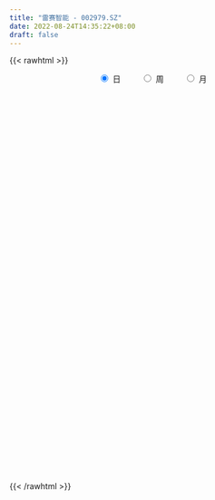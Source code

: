 ```yaml
---
title: "雷赛智能 - 002979.SZ"
date: 2022-08-24T14:35:22+08:00
draft: false
---
```

{{< rawhtml >}}
    <div style="text-align: center">
        <label style="padding: 1rem;"><input style="margin-right: .5rem" type="radio" name="period" value="D" checked onclick="period_change(this)">日</label>
        <label style="padding: 1rem;"><input style="margin-right: .5rem" type="radio" name="period" value="W" onclick="period_change(this)">周</label>
        <label style="padding: 1rem;"><input style="margin-right: .5rem" type="radio" name="period" value="M" onclick="period_change(this)">月</label>
    </div>
    <div id="chart" style="height: 700px;"></div> 
    <script type="text/javascript">
        const D_v = [47788.93,67013.24,44849.81,47322.65,42462.18,81158.5,49934.87,68951.99,82985.78,77539.25,54274.27,41951.19,27240.0,26480.46,40218.47,58619.51,80588.27,63901.48,56854.04,49699.41,42638.21,40999.84,37425.31,31295.73,45470.83,27385.33,32315.38,27051.25,21186.41,32371.66,17592.0,27410.7,28006.48,17570.0,10989.64,12728.78,13854.06,14940.21,14216.0,14766.64,13481.41,10130.05,16017.0,32340.05,31833.9,20205.73,42457.0,20291.13,37743.05,14861.0,16671.0,18433.01,22874.0,21290.83,20277.4,22048.39,14942.82,27635.68,65744.47,52935.59,71036.87,49770.89,36618.67,27666.51,35808.62,34950.0,37713.25,29732.76,17908.0,20468.0,41711.33,30517.33,29018.0,20678.92,22026.0,26376.0,19728.0,12097.0,13733.0,12690.41,21090.06,16297.0,13909.0,24176.47,13644.41,11372.05,18604.11,18479.0,16605.41,13928.0,14856.0,13650.0,30143.41,25324.0,20497.56,37789.9,16971.33,22584.17,31936.0,11124.0,59130.15,35966.46,23901.66,22674.09,25815.53,18656.04,15992.41,15804.92,15165.21,20038.97,14557.57,16160.0,27186.57,14424.0,23787.53,24958.85,23580.0,20718.05,27001.41,11365.0,14738.0,24028.0,20608.41,16812.17,18687.0,24378.0,17946.0,19698.88,13346.21,9891.0,30879.94,36920.83,26441.5,13092.0,20697.0,14567.0,17950.07,26049.05,41973.36,31732.17,36309.87,26924.09,24945.37,26820.05,21114.0,17881.22,18385.17,14342.0,12918.05,11719.0,17006.05,10726.37,12568.09,9460.87,12586.5,9496.41,7759.0,7620.41,12537.41,5078.0,7460.41,9009.91,16966.25,32196.57,22704.87,16622.32,24798.81,17302.0,14037.0,7925.91,11426.81,19524.75,17950.65,11751.04,16892.38,9805.06,17173.6,17872.66,25297.59,21192.1,15362.85,10748.76,16716.25,15496.04,14036.52,15626.17,7946.21,18649.94,19659.0,21385.77,89206.73,48178.93,20513.4,44633.66,37772.8,28867.75,34307.78,23176.52,22725.92,16498.24,20025.44,14814.97,18747.37,37823.3,23764.94,16807.24,13674.7,11908.63,16043.51,17998.64,17124.16,26004.95,22954.73,22170.8,23069.82,23931.49,34934.03,42576.61,57954.25,50486.24,26318.85,89746.28,87323.58,68671.23,47903.88,61550.65,39940.72,71086.32,41889.05,34493.24,49133.42,54434.05,32474.91,31729.39,48653.82,63819.58,64733.17,51209.3,48679.22,72096.85,44762.15,31054.14,76056.07,73115.08,61607.76,38393.4,39861.71,30328.25,58453.91,42442.97,41103.36,27873.29,43752.26,31573.97,36010.52,29796.15,56014.49,52708.6,35360.55,47805.0,34505.29,49669.33,92476.12,49507.9,44126.13,52369.51,55619.94,49706.74,31386.05,24853.12,33501.93,25958.95,33019.56,26115.3,23011.68,26048.33,14713.77,37758.68,23007.25,26169.72,29983.94,24803.7,21335.91,35319.71,30874.02,20116.7,20401.26,19764.28,20364.8,21657.22,29764.95,24072.28,18928.95,22239.41,11414.13,17531.31,35219.73,21001.17,31460.56,17981.99,30249.12,23365.4,30706.53,27234.97,39299.68,30982.25,28328.09,30097.12,21213.92,33271.33,23023.66,21426.97,31128.05,19643.6,128520.0,118170.2,66282.11,88876.6,43992.27,39060.46,29100.32,31140.7,27996.87,40971.14,25553.26,58079.58,34672.26,20519.18,30151.51,18325.8,46281.96,18696.49,25831.9,19868.74,20831.34,19140.27,14179.67,13426.96,17930.74,20042.53,12165.17,31025.33,20431.24,17394.97,20976.91,23791.07,20071.73,25536.08,29181.44,24409.81,21077.37,54633.38,26560.71,23377.68,35851.45,31488.19,20742.25,26324.18,20907.9,15298.79,23895.2,14218.95,25775.99,19485.76,11650.85,10085.05,10148.9,22357.07,33402.9,43150.88,35235.37,49385.44,21833.69,23102.82,13908.63,30100.27,26621.81,26448.2,14388.05,16649.6,12075.76,11322.66,13775.35,12776.53,26908.16,16684.73,22037.81,13768.64,14577.46,13885.51,26437.54,33063.43,37388.47,19256.0,15340.15,9563.4,7711.5,10939.89,9572.35,11326.59,12024.86,10486.36,10271.17,8650.85,9444.05,12982.85,14122.02,14698.41,13299.54,10580.36,12973.7,8833.62,12124.0,10036.76,10002.0,17109.54,18726.64,25683.7,23174.15,27646.54,14902.1,27086.64,20202.99,21848.32,15227.37,23490.51,19152.6,15283.91,11525.55,11780.54,14484.7,10815.05,12819.5,15079.7,11557.0,18189.54,13375.54,13585.17,29523.94,20314.35,27576.65,34753.75,29803.75,31942.95,18966.22,22296.8,22710.58,11320.11,13844.76,17764.67,51956.07,38058.64,33060.16,41112.53,88944.84,59523.87,42617.53,31770.75,69074.34,82164.34,84631.32,80081.03,41314.65,65293.47,35594.65,134214.29,191182.57,120864.63,74341.89,49461.02,32017.76,54592.09,41124.88,28918.75,34069.25,31248.45,32488.76,33551.54,36340.18,30459.65,73877.87,84959.86,95003.89,105075.01,94767.85,86324.03,59066.79,54637.16,58727.27,89197.48,95324.72,67825.37,83053.53,103103.68,79421.34,68859.21,69735.84,56030.5,50507.8,52456.86]
const D_histogram = [0.0,0.1065754986,0.1439326499,0.0883936357,0.064769284,0.1292477767,0.0946630879,0.1789123816,0.327076659,0.4965782935,0.496490543,0.3474989676,0.2366401682,0.1179400596,0.1630138596,0.249929514,0.2424349584,0.3919481114,0.4250085445,0.2860122336,0.3074610471,0.3631927675,0.2860533246,0.2470872924,0.0146325295,-0.1342155644,-0.394221366,-0.6232163751,-0.6885234766,-0.6162470763,-0.5934992164,-0.5148426391,-0.3664410162,-0.217006707,-0.122127369,-0.0789009415,-0.0024890035,-0.0483995048,-0.1340007861,-0.2122451084,-0.2423640102,-0.2299767255,-0.1853289951,0.0237633022,0.2119538781,0.2867124074,0.2558071841,0.1692836838,0.0922547265,0.1169019185,0.1494742474,0.1154044675,-0.0010319891,-0.0487545211,-0.0833426897,-0.1830002131,-0.2125014958,-0.2132301351,0.0011579565,0.2287312719,0.5733712974,0.7977908178,0.9122158569,1.0613019235,1.2033714686,1.2657589294,1.2331190542,1.0415391919,0.8460762554,0.6711756571,0.2334515399,0.0248276745,0.0491749555,-0.0275423725,-0.0027001028,-0.1848089049,-0.3379678116,-0.5075783561,-0.6736232699,-0.7525269764,-0.8832799267,-0.9744840321,-0.9400856057,-0.8291752293,-0.7495377355,-0.7602527597,-0.6102389957,-0.5733640597,-0.4886895504,-0.3652547937,-0.3616483597,-0.3463589363,-0.4730922496,-0.4379755209,-0.5320005534,-0.6912550059,-0.8240342062,-0.8994717537,-0.9903999225,-0.7381216482,-0.5139288595,-0.2515503473,0.0451937912,0.1448786437,0.224622906,0.1940027166,0.08898945,0.0192313844,-0.0784232408,-0.1895412833,-0.1975417953,-0.1068554139,0.1164804589,0.1672018691,0.2349653957,0.3859039774,0.5112599923,0.4430897298,0.278520835,0.2389364183,0.1592431395,0.0346125732,-0.0153646908,0.0287765637,-0.0810683537,-0.2297934895,-0.4188185418,-0.5839486251,-0.5709520828,-0.4935524551,-0.1687586178,0.2031962635,0.4354158251,0.5739062047,0.6935824305,0.6761873675,0.6526596428,0.8866863251,1.1019281912,1.1882166316,0.9043739201,0.6234438963,0.385725122,0.0130887417,-0.2631483081,-0.3866641808,-0.3503034657,-0.2652588335,-0.3118214729,-0.3445476168,-0.3692913442,-0.3288189768,-0.218848306,-0.1433356265,-0.1479355479,-0.2047228915,-0.2046229629,-0.1607479358,-0.0607366707,-0.0021204073,-0.0025119595,0.0596933392,0.1768814727,0.0954327312,0.0435059217,-0.0670662622,-0.1497347456,-0.2485294343,-0.2885067991,-0.28886536,-0.2541417935,-0.0857131905,0.0519478692,0.1368243667,0.2119350787,0.2688461952,0.2699107235,0.3118819033,0.4250829637,0.4477529924,0.3636077563,0.292676275,0.1213972845,-0.0000527499,-0.1138985303,-0.1784599316,-0.237057626,-0.1593936132,-0.086185234,-0.9498723686,-1.6143380556,-1.8544095615,-1.940579178,-1.8020069142,-1.5378531988,-1.2500021228,-0.9193334934,-0.6434368705,-0.4040177113,-0.2061117725,-0.0632756012,0.0466348895,0.1255729851,0.2974602366,0.3768805955,0.3831113378,0.4277841016,0.4294170895,0.4030092473,0.3645971722,0.3415417161,0.3464105994,0.390711502,0.4124806052,0.4084732645,0.3926942393,0.3509619609,0.3919914735,0.3037989286,0.2885147911,0.2865248586,0.3791107665,0.5482317614,0.6288493587,0.6394008855,0.7284703488,0.7359793892,0.7234820398,0.6814968265,0.5897680248,0.4984050522,0.3477453193,0.2589222117,0.175908976,0.3168298946,0.3781243321,0.5430650859,0.5843956621,0.4222212861,0.1668364886,0.1136491791,0.0582600877,0.121048088,0.1886076624,0.3451694134,0.3959978513,0.3527369148,0.3253567456,0.4075414725,0.3776636495,0.283996254,0.1565242349,0.0135514995,-0.1801742286,-0.3677032777,-0.5145144733,-0.5643944287,-0.4596356959,-0.3798209538,-0.436383455,-0.4653366592,-0.5509877164,-0.696424409,-0.7437632814,-0.8096788879,-0.8666209652,-0.9416963546,-0.8867620131,-0.8150163937,-0.7435717007,-0.6730897677,-0.5504887548,-0.4795266881,-0.3861220253,-0.2667127387,-0.1506958837,-0.082748796,-0.114674575,-0.1345116266,-0.1690377634,-0.1525014718,-0.1536191185,-0.1704986068,-0.0504795872,-0.0129286431,0.0214098477,0.0206153019,0.0354471362,0.0751693981,0.0937773266,0.1030674172,0.1281315365,0.1767928104,0.1792163987,0.1884996508,0.2222259641,0.2779327006,0.2902557989,0.2083471306,0.1624539984,0.1935007191,0.2285836432,0.3085086529,0.3344274851,0.4105292019,0.4563618008,0.4331926471,0.3918906521,0.3538969737,0.3670252205,0.3557877797,0.2965095622,0.2184864464,0.161024466,0.2856591543,0.3302581202,0.3305360425,0.3545969498,0.362777112,0.2914629705,0.2416823419,0.1934173557,0.1462771081,0.0470964085,-0.0100491108,-0.1546155517,-0.2873326701,-0.3258768196,-0.3045464194,-0.2895078747,-0.3136411566,-0.2831272492,-0.2352702433,-0.182344494,-0.1541276753,-0.1591184122,-0.1485608243,-0.1271963404,-0.1209481877,-0.1459245375,-0.1358612465,-0.0593813018,-0.014707802,0.0153798174,0.0519437624,0.1032953427,0.1195066792,0.1400121822,0.1375644249,0.1709607415,0.1659708341,0.21338568,0.2377062353,0.2355242062,0.19141956,0.1899229311,0.1707435769,0.08366139,0.0062565817,-0.0533810855,-0.1050164478,-0.1269919502,-0.2004115778,-0.2054051574,-0.1929459264,-0.1557210964,-0.1320117314,-0.1400517831,-0.1883109039,-0.2754121292,-0.3082748096,-0.2759985354,-0.2556496533,-0.2445370275,-0.2143498122,-0.2269077684,-0.1597829473,-0.1447865003,-0.1073978816,-0.077472951,-0.0446837802,-0.0193744981,-0.0045032978,-0.0007728536,-0.0597403816,-0.1011716108,-0.1553741855,-0.1595028837,-0.1367716868,-0.1504155888,-0.2368547658,-0.2400432186,-0.1699158269,-0.1151984795,-0.0421131838,0.0074788632,0.0563216468,0.0643535971,0.0590019175,0.0466840579,0.0177757189,0.0316360051,0.0364044378,0.0504575701,0.0656494209,0.047423803,0.0161200347,-0.040283733,-0.0455534366,-0.0451966464,-0.0271890839,-0.0219747352,0.0209465332,0.0558478976,0.0850420191,0.0834076537,0.0559643968,-0.0552673836,-0.1568997237,-0.1759923724,-0.1732194065,-0.1188396366,-0.0340553631,-0.0015895952,0.0576506178,0.1425610233,0.2062379303,0.265561518,0.2916380018,0.2999495836,0.3106851792,0.3057147916,0.2942930279,0.2902428406,0.2846202202,0.2189458184,0.1753735831,0.1583879771,0.1375359416,0.120145542,0.1310896916,0.1755134902,0.2343638245,0.2769392319,0.2904963408,0.2800253198,0.2237721279,0.1929547291,0.1709594125,0.1341971568,0.1657435655,0.1831898527,0.1891900138,0.2313044121,0.2575817271,0.2087885967,0.2241529157,0.2279976138,0.3106928614,0.4026672373,0.3211343366,0.2186319119,0.1295592416,0.1400701488,0.1259740197,0.2392198893,0.1928650177,0.0586767402,-0.0904779943,-0.2448173185,-0.3350452818,-0.3400289996,-0.3703191061,-0.3444776236,-0.286576174,-0.239042055,-0.2190982688,-0.2061446829,-0.1760836164,-0.1613633219,-0.0711465391,0.0331048757,0.1284870858,0.2053591893,0.1735960863,0.1094734927,0.0709383321,0.0171140876,-0.0103253239,-0.0159362206,0.0192684459,0.0073285066,0.0143116976,0.0538166795,0.0796032825,0.0646257844,0.0617502324,-0.0094730742,-0.1038257789,-0.1264443445]
const D_fast = [0.0,0.1332193732,0.206559687,0.1731190817,0.165687051,0.2624774879,0.2515585711,0.3805359602,0.6104694023,0.9041156102,1.0281504955,0.966033662,0.9143349046,0.8251198109,0.9109470758,1.0603451087,1.1134592928,1.3609594735,1.5002720428,1.4327787903,1.5310928656,1.6776227779,1.6719966662,1.6948024571,1.4660058265,1.2836038416,0.9250426985,0.5402435955,0.3028056248,0.2210202561,0.0953933119,0.0453392295,0.1021305982,0.1973132307,0.2616607265,0.2851619186,0.3609516057,0.3029412282,0.1838397504,0.052534151,-0.0381757534,-0.08328265,-0.0849671684,0.1300659545,0.3712449999,0.517681631,0.5507282037,0.5065256245,0.4525603487,0.5064330204,0.5763739111,0.5711552481,0.4544607943,0.3945496319,0.3391257909,0.1937182142,0.1110915576,0.0570553845,0.2717329652,0.5564890986,1.0444719485,1.4683391734,1.8108181766,2.2252297241,2.6681421363,3.0469693295,3.3226092178,3.3914141535,3.4074702808,3.4003635968,3.0210023646,2.8185854178,2.8552264377,2.7716235166,2.7957907606,2.5674797323,2.3298288727,2.0333237391,1.6988730078,1.4318375573,1.0802646253,0.7454395119,0.5448165369,0.4484331059,0.3406861659,0.1399079518,0.1373619669,0.0308958879,-0.0066019903,0.0255190679,-0.0612865881,-0.1325868988,-0.3775932744,-0.4519704259,-0.6789955968,-1.0110638008,-1.3498515526,-1.6501570385,-1.988685188,-1.9209373257,-1.8252267519,-1.6257358265,-1.3176932402,-1.1817887268,-1.045888738,-1.0280082483,-1.1107741524,-1.1757243718,-1.2929848073,-1.4514881706,-1.5088741314,-1.4449016034,-1.192445616,-1.0999237384,-0.973418863,-0.7260042869,-0.4728332739,-0.4302311039,-0.5251697901,-0.5050201021,-0.5449025961,-0.6608800191,-0.7146984557,-0.6633630604,-0.7934750662,-0.9996485743,-1.2933782622,-1.6044955018,-1.7342369801,-1.7802254662,-1.4976212833,-1.0748673362,-0.7337938183,-0.4518268875,-0.1587550541,-0.0071032752,0.1325339108,0.5882321744,1.0789560883,1.4622986866,1.4045494551,1.2794804054,1.1381929116,0.7688287167,0.4268045899,0.206622672,0.1554075206,0.1741374445,0.0496194368,-0.0692436112,-0.1863101747,-0.2280425515,-0.1727839572,-0.1331051844,-0.1746889927,-0.2826570592,-0.3337128713,-0.3300248281,-0.2451977307,-0.1871115691,-0.1881311113,-0.1110024778,0.050406024,-0.0071845347,-0.0482348638,-0.1755736132,-0.2956757831,-0.4566028304,-0.568706895,-0.6412817958,-0.6700936777,-0.5230933723,-0.3724453453,-0.2533627561,-0.1252682745,-0.0011456091,0.0673966,0.1873382556,0.406810057,0.5414183337,0.5481750368,0.5504126242,0.4094829548,0.2880197329,0.1456993199,0.0365229357,-0.0813391651,-0.0435235557,0.0081385151,-1.0930167117,-2.1610669126,-2.864740809,-3.4360552199,-3.7479846847,-3.8682942689,-3.8929437236,-3.7921084676,-3.6770710623,-3.5386563309,-3.3922783353,-3.2652610643,-3.1436918512,-3.0333605093,-2.7871081986,-2.6134676908,-2.5114591142,-2.3598403249,-2.2508530646,-2.176508595,-2.123771377,-2.0614414042,-1.969969871,-1.827991093,-1.7031018384,-1.6049908631,-1.5225963284,-1.4765881165,-1.3375607356,-1.3498035484,-1.292958988,-1.2233177059,-1.0359541064,-0.7297751711,-0.4919452341,-0.3215434859,-0.0503564355,0.1411474523,0.3095206127,0.4379096061,0.4936228106,0.5268611011,0.4631376979,0.4390451434,0.4000091517,0.6201375439,0.7759630644,1.0766700897,1.2640995814,1.207480527,0.9938048516,0.9690298369,0.9282057674,1.0212557898,1.1359672797,1.378821384,1.5286492848,1.573572577,1.6275315942,1.8116016892,1.8761397786,1.8534714466,1.7651304863,1.6255456258,1.3867763404,1.107321472,0.831881658,0.6409030954,0.6307529042,0.6156124079,0.449954043,0.3046666739,0.0812686876,-0.2382741072,-0.4715537999,-0.7398891284,-1.013486447,-1.3239859251,-1.4907420869,-1.6227505659,-1.737198798,-1.8349893069,-1.8500104828,-1.898930088,-1.9020559316,-1.8493248297,-1.7709819456,-1.7237220569,-1.7843164797,-1.8377814379,-1.9145670156,-1.936156092,-1.9756785183,-2.0351826583,-1.9277835355,-1.8934647522,-1.8537737995,-1.8494145197,-1.8257209014,-1.76720629,-1.7251540298,-1.6900970849,-1.6330000815,-1.540140605,-1.492912917,-1.4365047522,-1.3472219479,-1.2220320362,-1.1371449882,-1.1669668738,-1.1722465064,-1.092824606,-1.0005957711,-0.8435435982,-0.7340178947,-0.5552838774,-0.3953608283,-0.3102318202,-0.2535611522,-0.2030805871,-0.0981960352,-0.0204865311,-0.0056373581,-0.0290388623,-0.0462447261,0.1498047507,0.2769682467,0.3598801795,0.4725903243,0.5714647645,0.5730163656,0.5836563225,0.5837456753,0.5731747047,0.4857681072,0.4261103102,0.2428899814,0.0383396955,-0.081673659,-0.1364798636,-0.1938182876,-0.2963618587,-0.3366297636,-0.3475903185,-0.3402506927,-0.3505657928,-0.3953361328,-0.421918751,-0.4323533521,-0.4563422464,-0.5177997306,-0.5417017512,-0.480067132,-0.4390705826,-0.4051380089,-0.3555881233,-0.2784127073,-0.232324701,-0.1768161524,-0.1448728035,-0.0687363016,-0.0322335004,0.0685277655,0.1522748797,0.2089739021,0.2127241458,0.2587082497,0.2822147897,0.2160479503,0.1402072875,0.067224349,-0.0106651254,-0.0643886152,-0.1879111373,-0.2442560063,-0.2800332569,-0.281738701,-0.2910322689,-0.3340852663,-0.4294221131,-0.5853763707,-0.6953077535,-0.7320311131,-0.7755946444,-0.8256162755,-0.8490165132,-0.9183014116,-0.8911223272,-0.9123225053,-0.901783357,-0.8912266641,-0.8696084385,-0.8491427809,-0.8353974049,-0.8318601741,-0.9057627976,-0.9724869294,-1.0655330506,-1.1095374697,-1.1209991945,-1.1722469937,-1.3178998621,-1.3810991195,-1.3534506846,-1.327532957,-1.2649759573,-1.2135141945,-1.1505909992,-1.1264706496,-1.1170718498,-1.117718695,-1.1421831042,-1.1204138168,-1.1065442746,-1.0798767498,-1.0482725438,-1.054642211,-1.0819159706,-1.1483906715,-1.1650487343,-1.1759911056,-1.1647808142,-1.1650601492,-1.1169022476,-1.0680389088,-1.0175842825,-0.9983667345,-1.0118188922,-1.1368675184,-1.2777247895,-1.3408155313,-1.381347417,-1.3566775563,-1.2804071235,-1.2483387545,-1.174685887,-1.0541352257,-0.9388988361,-0.8131848689,-0.7141988847,-0.6308999069,-0.5424930166,-0.4710347063,-0.408883213,-0.3403726901,-0.2748402555,-0.2857782027,-0.2855070422,-0.2628956539,-0.249363704,-0.2367177182,-0.1930011456,-0.1046989745,0.0127423159,0.1245525313,0.2107337253,0.2702690344,0.2699588744,0.2873801578,0.3081246944,0.3049117279,0.3778940279,0.4411377784,0.4944354429,0.5943759443,0.685048691,0.6884527097,0.7598552576,0.8206993592,0.9810678221,1.1737090074,1.1724596909,1.1246152441,1.0679323842,1.1134608287,1.1308582045,1.3039090464,1.3057704292,1.1862513367,1.0144771037,0.7989334499,0.6249441662,0.5349531984,0.4120833154,0.351805392,0.3380627981,0.3258364034,0.2910056223,0.2524230375,0.2384631999,0.2128426639,0.2852728119,0.3978004457,0.5253044272,0.6535163281,0.6651522467,0.6283980262,0.6075974487,0.5580517261,0.5280309836,0.5184360317,0.5584578097,0.548349997,0.5589111124,0.6118702642,0.6575576878,0.6587366358,0.671298642,0.5977070668,0.4773979174,0.4231682657]
const D_slow = [0.0,0.0266438746,0.0626270371,0.084725446,0.100917767,0.1332297112,0.1568954832,0.2016235786,0.2833927433,0.4075373167,0.5316599525,0.6185346944,0.6776947364,0.7071797513,0.7479332162,0.8104155947,0.8710243343,0.9690113622,1.0752634983,1.1467665567,1.2236318185,1.3144300104,1.3859433415,1.4477151646,1.451373297,1.4178194059,1.3192640644,1.1634599706,0.9913291015,0.8372673324,0.6888925283,0.5601818685,0.4685716145,0.4143199377,0.3837880955,0.3640628601,0.3634406092,0.351340733,0.3178405365,0.2647792594,0.2041882568,0.1466940755,0.1003618267,0.1063026523,0.1592911218,0.2309692236,0.2949210197,0.3372419406,0.3603056222,0.3895311019,0.4268996637,0.4557507806,0.4554927833,0.443304153,0.4224684806,0.3767184273,0.3235930534,0.2702855196,0.2705750087,0.3277578267,0.4711006511,0.6705483555,0.8986023197,1.1639278006,1.4647706678,1.7812104001,2.0894901637,2.3498749616,2.5613940255,2.7291879397,2.7875508247,2.7937577433,2.8060514822,2.7991658891,2.7984908634,2.7522886372,2.6677966843,2.5409020952,2.3724962778,2.1843645337,1.963544552,1.719923544,1.4849021426,1.2776083352,1.0902239014,0.9001607114,0.7476009625,0.6042599476,0.48208756,0.3907738616,0.3003617717,0.2137720376,0.0954989752,-0.013994905,-0.1469950434,-0.3198087949,-0.5258173464,-0.7506852848,-0.9982852655,-1.1828156775,-1.3112978924,-1.3741854792,-1.3628870314,-1.3266673705,-1.270511644,-1.2220109648,-1.1997636024,-1.1949557562,-1.2145615665,-1.2619468873,-1.3113323361,-1.3380461896,-1.3089260749,-1.2671256076,-1.2083842587,-1.1119082643,-0.9840932662,-0.8733208338,-0.803690625,-0.7439565205,-0.7041457356,-0.6954925923,-0.699333765,-0.6921396241,-0.7124067125,-0.7698550849,-0.8745597203,-1.0205468766,-1.1632848973,-1.2866730111,-1.3288626655,-1.2780635996,-1.1692096434,-1.0257330922,-0.8523374846,-0.6832906427,-0.520125732,-0.2984541507,-0.0229721029,0.274082055,0.500175535,0.6560365091,0.7524677896,0.755739975,0.689952898,0.5932868528,0.5057109863,0.439396278,0.3614409097,0.2753040055,0.1829811695,0.1007764253,0.0460643488,0.0102304422,-0.0267534448,-0.0779341677,-0.1290899084,-0.1692768924,-0.18446106,-0.1849911618,-0.1856191517,-0.1706958169,-0.1264754488,-0.102617266,-0.0917407855,-0.1085073511,-0.1459410375,-0.2080733961,-0.2802000958,-0.3524164358,-0.4159518842,-0.4373801818,-0.4243932145,-0.3901871228,-0.3372033532,-0.2699918044,-0.2025141235,-0.1245436477,-0.0182729067,0.0936653413,0.1845672804,0.2577363492,0.2880856703,0.2880724828,0.2595978502,0.2149828673,0.1557184608,0.1158700575,0.094323749,-0.1431443431,-0.546728857,-1.0103312474,-1.4954760419,-1.9459777705,-2.3304410702,-2.6429416009,-2.8727749742,-3.0336341918,-3.1346386196,-3.1861665628,-3.2019854631,-3.1903267407,-3.1589334944,-3.0845684353,-2.9903482864,-2.894570452,-2.7876244265,-2.6802701542,-2.5795178423,-2.4883685493,-2.4029831203,-2.3163804704,-2.2187025949,-2.1155824436,-2.0134641275,-1.9152905677,-1.8275500775,-1.7295522091,-1.6536024769,-1.5814737791,-1.5098425645,-1.4150648729,-1.2780069325,-1.1207945928,-0.9609443714,-0.7788267842,-0.5948319369,-0.413961427,-0.2435872204,-0.0961452142,0.0284560489,0.1153923787,0.1801229316,0.2241001756,0.3033076493,0.3978387323,0.5336050038,0.6797039193,0.7852592408,0.826968363,0.8553806578,0.8699456797,0.9002077017,0.9473596173,1.0336519707,1.1326514335,1.2208356622,1.3021748486,1.4040602167,1.4984761291,1.5694751926,1.6086062513,1.6119941262,1.5669505691,1.4750247496,1.3463961313,1.2052975241,1.0903886001,0.9954333617,0.886337498,0.7700033332,0.6322564041,0.4581503018,0.2722094815,0.0697897595,-0.1468654818,-0.3822895705,-0.6039800737,-0.8077341722,-0.9936270973,-1.1618995393,-1.299521728,-1.4194034,-1.5159339063,-1.582612091,-1.6202860619,-1.6409732609,-1.6696419047,-1.7032698113,-1.7455292522,-1.7836546201,-1.8220593998,-1.8646840515,-1.8773039483,-1.8805361091,-1.8751836471,-1.8700298217,-1.8611680376,-1.8423756881,-1.8189313564,-1.7931645021,-1.761131618,-1.7169334154,-1.6721293157,-1.625004403,-1.569447912,-1.4999647368,-1.4274007871,-1.3753140044,-1.3347005048,-1.2863253251,-1.2291794143,-1.152052251,-1.0684453798,-0.9658130793,-0.8517226291,-0.7434244673,-0.6454518043,-0.5569775609,-0.4652212557,-0.3762743108,-0.3021469203,-0.2475253087,-0.2072691921,-0.1358544036,-0.0532898735,0.0293441371,0.1179933745,0.2086876525,0.2815533951,0.3419739806,0.3903283196,0.4268975966,0.4386716987,0.436159421,0.3975055331,0.3256723656,0.2442031607,0.1680665558,0.0956895871,0.017279298,-0.0535025143,-0.1123200752,-0.1579061987,-0.1964381175,-0.2362177206,-0.2733579266,-0.3051570117,-0.3353940587,-0.3718751931,-0.4058405047,-0.4206858301,-0.4243627806,-0.4205178263,-0.4075318857,-0.38170805,-0.3518313802,-0.3168283347,-0.2824372284,-0.2396970431,-0.1982043345,-0.1448579145,-0.0854313557,-0.0265503041,0.0213045859,0.0687853186,0.1114712128,0.1323865603,0.1339507058,0.1206054344,0.0943513224,0.0626033349,0.0125004405,-0.0388508489,-0.0870873305,-0.1260176046,-0.1590205375,-0.1940334832,-0.2411112092,-0.3099642415,-0.3870329439,-0.4560325777,-0.5199449911,-0.5810792479,-0.634666701,-0.6913936431,-0.7313393799,-0.767536005,-0.7943854754,-0.8137537131,-0.8249246582,-0.8297682827,-0.8308941072,-0.8310873206,-0.846022416,-0.8713153187,-0.9101588651,-0.950034586,-0.9842275077,-1.0218314049,-1.0810450963,-1.141055901,-1.1835348577,-1.2123344776,-1.2228627735,-1.2209930577,-1.206912646,-1.1908242467,-1.1760737673,-1.1644027529,-1.1599588231,-1.1520498219,-1.1429487124,-1.1303343199,-1.1139219647,-1.1020660139,-1.0980360053,-1.1081069385,-1.1194952977,-1.1307944593,-1.1375917302,-1.143085414,-1.1378487808,-1.1238868064,-1.1026263016,-1.0817743882,-1.067783289,-1.0816001349,-1.1208250658,-1.1648231589,-1.2081280105,-1.2378379197,-1.2463517604,-1.2467491592,-1.2323365048,-1.196696249,-1.1451367664,-1.0787463869,-1.0058368865,-0.9308494906,-0.8531781958,-0.7767494979,-0.7031762409,-0.6306155307,-0.5594604757,-0.5047240211,-0.4608806253,-0.421283631,-0.3868996456,-0.3568632602,-0.3240908372,-0.2802124647,-0.2216215086,-0.1523867006,-0.0797626154,-0.0097562855,0.0461867465,0.0944254288,0.1371652819,0.1707145711,0.2121504625,0.2579479256,0.3052454291,0.3630715321,0.4274669639,0.4796641131,0.535702342,0.5927017454,0.6703749608,0.7710417701,0.8513253542,0.9059833322,0.9383731426,0.9733906798,1.0048841848,1.0646891571,1.1129054115,1.1275745965,1.104955098,1.0437507684,0.9599894479,0.874982198,0.7824024215,0.6962830156,0.6246389721,0.5648784583,0.5101038911,0.4585677204,0.4145468163,0.3742059858,0.3564193511,0.36469557,0.3968173414,0.4481571388,0.4915561603,0.5189245335,0.5366591165,0.5409376384,0.5383563075,0.5343722523,0.5391893638,0.5410214904,0.5445994148,0.5580535847,0.5779544053,0.5941108514,0.6095484095,0.607180141,0.5812236963,0.5496126102]
const D_data = [['2020-08-04', 36.95, 35.95, 35.8, 37.59],['2020-08-05', 36.0, 37.62, 35.82, 37.69],['2020-08-06', 37.97, 37.25, 36.59, 37.98],['2020-08-07', 37.18, 36.14, 35.4, 37.54],['2020-08-10', 35.81, 36.4, 34.91, 36.6],['2020-08-11', 36.07, 37.71, 35.98, 39.85],['2020-08-12', 37.78, 36.66, 35.73, 38.99],['2020-08-13', 36.58, 38.42, 36.58, 39.41],['2020-08-14', 38.57, 40.09, 37.8, 41.02],['2020-08-17', 40.19, 41.6, 39.46, 42.0],['2020-08-18', 41.1, 40.4, 39.82, 41.35],['2020-08-19', 40.1, 38.55, 38.53, 40.15],['2020-08-20', 38.2, 38.65, 37.87, 39.5],['2020-08-21', 39.0, 38.17, 37.89, 39.29],['2020-08-24', 38.2, 40.24, 37.58, 40.66],['2020-08-25', 40.24, 41.4, 39.98, 42.86],['2020-08-26', 42.01, 40.75, 40.75, 44.3],['2020-08-27', 41.32, 43.49, 41.32, 44.26],['2020-08-28', 42.97, 43.0, 42.01, 43.76],['2020-08-31', 43.18, 41.0, 40.9, 43.43],['2020-09-01', 41.0, 43.1, 40.7, 43.43],['2020-09-02', 43.12, 44.19, 42.6, 44.84],['2020-09-03', 44.19, 42.92, 42.8, 44.85],['2020-09-04', 42.07, 43.5, 41.88, 43.93],['2020-09-07', 43.88, 40.65, 40.65, 44.46],['2020-09-08', 41.06, 40.82, 39.51, 41.76],['2020-09-09', 40.4, 38.3, 38.13, 40.4],['2020-09-10', 38.8, 37.13, 37.0, 39.12],['2020-09-11', 37.2, 38.01, 36.75, 38.2],['2020-09-14', 37.96, 39.36, 37.85, 39.64],['2020-09-15', 39.18, 38.62, 38.53, 39.44],['2020-09-16', 38.89, 39.24, 38.26, 39.6],['2020-09-17', 39.05, 40.45, 38.6, 40.65],['2020-09-18', 40.06, 41.1, 40.06, 41.65],['2020-09-21', 41.38, 41.0, 40.7, 41.84],['2020-09-22', 40.8, 40.7, 40.46, 41.58],['2020-09-23', 41.28, 41.46, 41.0, 42.3],['2020-09-24', 40.97, 40.04, 40.04, 41.68],['2020-09-25', 40.45, 39.16, 38.92, 40.68],['2020-09-28', 40.0, 38.71, 38.71, 40.14],['2020-09-29', 38.5, 38.87, 37.7, 39.25],['2020-09-30', 38.87, 39.19, 38.59, 39.8],['2020-10-09', 39.69, 39.6, 39.35, 40.5],['2020-10-12', 39.91, 42.3, 39.55, 42.5],['2020-10-13', 42.11, 43.23, 42.03, 43.89],['2020-10-14', 43.16, 42.75, 42.16, 43.85],['2020-10-15', 43.8, 41.8, 41.72, 45.0],['2020-10-16', 41.95, 41.0, 40.58, 42.3],['2020-10-19', 41.52, 40.83, 40.56, 42.28],['2020-10-20', 40.9, 42.1, 40.54, 42.15],['2020-10-21', 42.35, 42.52, 41.55, 42.7],['2020-10-22', 42.29, 41.85, 41.5, 42.6],['2020-10-23', 41.51, 40.52, 40.2, 43.0],['2020-10-26', 40.52, 40.98, 40.13, 41.6],['2020-10-27', 40.69, 40.93, 40.2, 41.22],['2020-10-28', 40.56, 39.7, 39.09, 41.22],['2020-10-29', 39.36, 40.12, 39.04, 40.33],['2020-10-30', 40.13, 40.27, 39.45, 41.1],['2020-11-02', 40.38, 43.5, 40.01, 43.63],['2020-11-03', 43.52, 45.0, 42.75, 45.85],['2020-11-04', 45.8, 48.4, 45.68, 49.5],['2020-11-05', 47.98, 49.07, 47.98, 49.99],['2020-11-06', 49.5, 49.41, 48.51, 50.85],['2020-11-09', 50.5, 51.5, 49.0, 52.28],['2020-11-10', 51.74, 53.3, 50.02, 53.8],['2020-11-11', 53.06, 54.08, 52.3, 56.36],['2020-11-12', 55.0, 54.25, 53.2, 56.98],['2020-11-13', 55.07, 52.88, 52.2, 55.36],['2020-11-16', 53.41, 52.89, 52.56, 53.87],['2020-11-17', 53.72, 53.13, 51.5, 54.1],['2020-11-18', 52.76, 48.93, 48.7, 53.17],['2020-11-19', 49.01, 50.55, 48.81, 51.28],['2020-11-20', 51.5, 53.4, 50.25, 54.3],['2020-11-23', 53.43, 52.4, 51.42, 53.43],['2020-11-24', 52.41, 53.92, 51.82, 54.99],['2020-11-25', 54.02, 51.22, 51.1, 54.45],['2020-11-26', 51.72, 50.85, 49.98, 51.85],['2020-11-27', 51.2, 49.8, 49.01, 51.28],['2020-11-30', 50.19, 48.81, 48.78, 50.66],['2020-12-01', 48.58, 48.99, 48.0, 49.94],['2020-12-02', 49.44, 47.41, 47.25, 49.5],['2020-12-03', 47.41, 46.82, 45.88, 47.8],['2020-12-04', 46.63, 47.7, 46.43, 47.98],['2020-12-07', 48.01, 48.54, 47.87, 50.07],['2020-12-08', 48.55, 48.2, 48.07, 49.38],['2020-12-09', 48.4, 46.79, 46.68, 48.8],['2020-12-10', 46.99, 48.75, 46.05, 49.68],['2020-12-11', 48.88, 47.46, 47.03, 49.68],['2020-12-14', 47.43, 48.04, 46.7, 48.3],['2020-12-15', 47.55, 48.81, 47.55, 49.13],['2020-12-16', 49.2, 47.41, 47.4, 49.22],['2020-12-17', 47.11, 47.36, 46.43, 47.77],['2020-12-18', 47.15, 44.97, 44.68, 47.36],['2020-12-21', 45.45, 46.39, 44.52, 47.45],['2020-12-22', 46.6, 44.21, 44.17, 46.98],['2020-12-23', 44.45, 42.18, 41.36, 44.81],['2020-12-24', 42.0, 41.05, 40.71, 42.5],['2020-12-25', 41.29, 40.42, 38.88, 41.44],['2020-12-28', 40.01, 38.89, 38.0, 40.84],['2020-12-29', 40.55, 42.78, 40.55, 42.78],['2020-12-30', 41.77, 43.04, 39.18, 43.76],['2020-12-31', 43.0, 44.34, 42.57, 44.9],['2021-01-04', 43.87, 46.01, 43.6, 46.08],['2021-01-05', 45.55, 44.5, 44.41, 45.97],['2021-01-06', 44.5, 44.7, 43.2, 46.0],['2021-01-07', 45.17, 43.44, 43.44, 45.66],['2021-01-08', 43.0, 42.08, 41.81, 43.46],['2021-01-11', 41.67, 41.92, 41.36, 43.0],['2021-01-12', 41.93, 40.92, 40.7, 42.34],['2021-01-13', 41.0, 39.9, 39.38, 41.5],['2021-01-14', 40.3, 40.53, 39.33, 41.52],['2021-01-15', 40.14, 41.68, 39.61, 42.12],['2021-01-18', 41.69, 44.01, 41.3, 44.42],['2021-01-19', 44.25, 42.52, 42.36, 44.25],['2021-01-20', 43.0, 43.04, 40.83, 44.5],['2021-01-21', 42.88, 44.76, 42.61, 45.15],['2021-01-22', 45.45, 45.4, 44.12, 45.97],['2021-01-25', 45.34, 43.38, 43.36, 46.0],['2021-01-26', 43.06, 41.71, 41.2, 43.52],['2021-01-27', 41.7, 42.82, 41.43, 42.85],['2021-01-28', 41.9, 42.05, 41.7, 43.85],['2021-01-29', 42.36, 40.91, 40.27, 42.85],['2021-02-01', 40.91, 41.28, 39.2, 41.33],['2021-02-02', 40.77, 42.35, 40.65, 43.4],['2021-02-03', 42.65, 40.12, 40.12, 42.65],['2021-02-04', 40.12, 38.7, 38.0, 40.53],['2021-02-05', 39.17, 36.9, 36.9, 39.22],['2021-02-08', 36.9, 35.7, 35.58, 36.99],['2021-02-09', 35.71, 36.9, 35.71, 37.2],['2021-02-10', 36.9, 37.35, 36.9, 37.96],['2021-02-18', 38.2, 41.09, 37.99, 41.09],['2021-02-19', 41.09, 43.4, 40.2, 44.35],['2021-02-22', 43.39, 43.37, 43.05, 45.2],['2021-02-23', 43.17, 43.45, 42.61, 44.35],['2021-02-24', 43.74, 44.29, 43.08, 44.8],['2021-02-25', 44.25, 43.29, 42.8, 44.49],['2021-02-26', 42.5, 43.55, 42.07, 44.0],['2021-03-01', 43.5, 47.91, 43.33, 47.91],['2021-03-02', 49.1, 49.67, 47.52, 51.58],['2021-03-03', 50.42, 49.81, 48.75, 51.55],['2021-03-04', 49.72, 45.53, 44.83, 49.72],['2021-03-05', 44.9, 44.73, 44.5, 46.9],['2021-03-08', 44.88, 44.37, 44.1, 47.85],['2021-03-09', 44.36, 41.29, 41.19, 44.75],['2021-03-10', 42.0, 40.74, 40.32, 42.2],['2021-03-11', 41.05, 41.4, 39.88, 41.49],['2021-03-12', 41.4, 42.95, 40.88, 43.49],['2021-03-15', 42.96, 43.71, 42.95, 44.42],['2021-03-16', 43.83, 41.99, 41.45, 44.16],['2021-03-17', 41.75, 41.73, 40.13, 41.98],['2021-03-18', 41.72, 41.42, 41.08, 43.4],['2021-03-19', 40.89, 42.02, 40.4, 42.6],['2021-03-22', 41.81, 43.09, 41.62, 43.34],['2021-03-23', 43.15, 43.02, 42.83, 43.51],['2021-03-24', 43.05, 42.09, 42.03, 43.5],['2021-03-25', 41.13, 41.12, 41.0, 42.3],['2021-03-26', 41.12, 41.5, 40.63, 41.66],['2021-03-29', 41.51, 42.0, 41.51, 42.61],['2021-03-30', 42.01, 42.98, 41.36, 44.37],['2021-03-31', 43.25, 42.84, 42.41, 43.28],['2021-04-01', 42.85, 42.23, 41.85, 43.01],['2021-04-02', 42.55, 43.18, 41.91, 43.31],['2021-04-06', 43.18, 44.43, 42.91, 45.25],['2021-04-07', 44.5, 42.13, 41.91, 45.29],['2021-04-08', 42.07, 42.18, 41.13, 42.59],['2021-04-09', 41.99, 40.98, 40.75, 42.35],['2021-04-12', 41.4, 40.7, 40.51, 42.69],['2021-04-13', 40.7, 39.82, 39.66, 41.49],['2021-04-14', 39.81, 39.93, 39.51, 40.36],['2021-04-15', 39.78, 40.04, 39.36, 40.15],['2021-04-16', 40.08, 40.3, 40.01, 40.86],['2021-04-19', 40.22, 42.33, 40.17, 42.67],['2021-04-20', 42.0, 42.7, 42.0, 43.53],['2021-04-21', 42.46, 42.66, 42.2, 42.8],['2021-04-22', 42.63, 43.06, 42.35, 43.69],['2021-04-23', 43.04, 43.34, 42.8, 43.86],['2021-04-26', 43.52, 42.98, 42.88, 44.21],['2021-04-27', 42.97, 43.82, 42.24, 44.49],['2021-04-28', 43.8, 45.42, 43.56, 45.5],['2021-04-29', 45.49, 45.01, 44.55, 45.49],['2021-04-30', 45.01, 43.85, 43.63, 45.19],['2021-05-06', 43.95, 43.89, 43.2, 44.57],['2021-05-07', 43.89, 42.18, 41.9, 44.18],['2021-05-10', 42.3, 42.1, 40.88, 42.72],['2021-05-11', 42.33, 41.55, 41.0, 42.56],['2021-05-12', 41.7, 41.6, 40.67, 41.98],['2021-05-13', 41.4, 41.2, 41.0, 41.65],['2021-05-14', 41.27, 42.82, 41.07, 43.0],['2021-05-17', 42.85, 43.09, 42.39, 43.95],['2021-05-18', 29.4, 28.78, 28.73, 29.48],['2021-05-19', 27.0, 26.05, 25.9, 27.16],['2021-05-20', 26.0, 27.41, 25.17, 27.45],['2021-05-21', 27.03, 26.75, 26.68, 27.35],['2021-05-24', 26.66, 27.96, 26.6, 28.22],['2021-05-25', 28.27, 28.98, 27.91, 29.3],['2021-05-26', 29.46, 29.3, 28.81, 29.65],['2021-05-27', 29.25, 30.25, 29.04, 30.93],['2021-05-28', 30.33, 30.16, 29.88, 30.58],['2021-05-31', 30.16, 30.24, 29.91, 30.78],['2021-06-01', 30.24, 30.21, 29.89, 30.5],['2021-06-02', 30.2, 29.88, 29.53, 30.49],['2021-06-03', 29.62, 29.69, 29.55, 30.41],['2021-06-04', 29.84, 29.43, 29.12, 30.01],['2021-06-07', 29.45, 31.0, 29.35, 31.09],['2021-06-08', 31.01, 30.36, 29.8, 31.25],['2021-06-09', 30.44, 29.56, 29.42, 30.44],['2021-06-10', 29.6, 30.1, 29.4, 30.26],['2021-06-11', 30.2, 29.64, 29.6, 30.45],['2021-06-15', 29.8, 29.18, 28.73, 29.81],['2021-06-16', 29.13, 28.8, 28.48, 29.2],['2021-06-17', 28.36, 28.76, 28.35, 29.0],['2021-06-18', 28.7, 29.0, 28.47, 29.24],['2021-06-21', 28.91, 29.6, 28.71, 29.8],['2021-06-22', 29.78, 29.51, 29.28, 30.1],['2021-06-23', 29.44, 29.27, 29.22, 29.99],['2021-06-24', 29.32, 29.11, 28.61, 29.33],['2021-06-25', 28.9, 28.66, 28.5, 29.37],['2021-06-28', 28.66, 29.74, 28.66, 30.1],['2021-06-29', 29.7, 28.03, 27.91, 29.83],['2021-06-30', 28.2, 28.67, 28.06, 29.72],['2021-07-01', 28.68, 28.8, 28.5, 29.34],['2021-07-02', 29.68, 30.29, 29.1, 30.67],['2021-07-05', 30.8, 32.14, 30.35, 32.48],['2021-07-06', 32.17, 32.01, 31.63, 32.99],['2021-07-07', 31.93, 31.74, 31.11, 32.14],['2021-07-08', 31.68, 33.42, 31.68, 33.95],['2021-07-09', 33.33, 33.15, 32.46, 33.6],['2021-07-12', 33.36, 33.4, 33.1, 34.62],['2021-07-13', 33.61, 33.4, 32.55, 34.5],['2021-07-14', 33.2, 32.9, 32.0, 33.75],['2021-07-15', 32.75, 32.84, 31.5, 33.55],['2021-07-16', 32.82, 31.79, 31.59, 34.12],['2021-07-19', 31.82, 32.18, 31.65, 32.82],['2021-07-20', 31.66, 31.99, 31.34, 32.4],['2021-07-21', 32.0, 35.19, 32.0, 35.19],['2021-07-22', 35.88, 35.07, 34.3, 36.08],['2021-07-23', 35.07, 37.42, 35.01, 37.88],['2021-07-26', 37.07, 36.97, 35.5, 37.88],['2021-07-27', 36.99, 34.6, 34.0, 37.42],['2021-07-28', 34.72, 32.65, 32.25, 34.72],['2021-07-29', 33.29, 34.58, 33.08, 34.8],['2021-07-30', 34.58, 34.45, 33.62, 35.25],['2021-08-02', 34.23, 36.15, 33.7, 36.5],['2021-08-03', 36.8, 36.82, 36.47, 38.15],['2021-08-04', 36.9, 38.9, 36.82, 39.86],['2021-08-05', 38.95, 38.59, 37.5, 38.95],['2021-08-06', 38.99, 37.9, 37.1, 39.11],['2021-08-09', 37.99, 38.36, 37.5, 38.91],['2021-08-10', 38.05, 40.37, 37.3, 40.45],['2021-08-11', 40.0, 39.63, 38.86, 40.17],['2021-08-12', 39.64, 38.98, 37.56, 39.98],['2021-08-13', 38.61, 38.36, 38.06, 38.95],['2021-08-16', 38.0, 37.73, 37.2, 38.86],['2021-08-17', 37.48, 36.34, 36.1, 37.98],['2021-08-18', 36.35, 35.38, 34.5, 36.78],['2021-08-19', 35.7, 34.83, 34.35, 35.71],['2021-08-20', 35.17, 35.26, 34.52, 36.6],['2021-08-23', 35.96, 37.1, 35.69, 38.0],['2021-08-24', 37.99, 37.1, 36.15, 38.3],['2021-08-25', 37.06, 35.26, 35.1, 37.37],['2021-08-26', 35.52, 35.13, 34.98, 35.8],['2021-08-27', 34.9, 33.8, 33.61, 35.3],['2021-08-30', 33.8, 32.0, 31.49, 34.68],['2021-08-31', 32.0, 32.18, 31.2, 32.61],['2021-09-01', 32.06, 31.04, 30.69, 32.06],['2021-09-02', 31.1, 30.14, 29.7, 31.3],['2021-09-03', 30.1, 28.79, 28.67, 30.1],['2021-09-06', 28.88, 29.56, 28.3, 29.69],['2021-09-07', 29.5, 29.33, 28.86, 29.5],['2021-09-08', 29.34, 28.96, 28.9, 29.5],['2021-09-09', 28.86, 28.61, 28.32, 29.07],['2021-09-10', 29.0, 29.12, 28.65, 29.4],['2021-09-13', 29.12, 28.39, 28.2, 29.43],['2021-09-14', 28.4, 28.56, 28.01, 28.86],['2021-09-15', 28.57, 28.98, 28.14, 28.99],['2021-09-16', 28.98, 29.18, 28.7, 29.4],['2021-09-17', 29.3, 28.75, 28.41, 29.33],['2021-09-22', 28.4, 27.28, 26.86, 28.55],['2021-09-23', 27.28, 26.95, 26.8, 27.46],['2021-09-24', 26.94, 26.25, 26.04, 26.94],['2021-09-27', 26.24, 26.46, 25.7, 26.85],['2021-09-28', 26.46, 25.9, 25.81, 26.66],['2021-09-29', 25.75, 25.26, 25.26, 25.79],['2021-09-30', 25.31, 26.9, 25.28, 27.14],['2021-10-08', 27.31, 26.0, 25.83, 27.39],['2021-10-11', 26.0, 25.89, 25.5, 26.59],['2021-10-12', 25.94, 25.29, 25.09, 26.06],['2021-10-13', 25.56, 25.28, 25.0, 25.59],['2021-10-14', 25.44, 25.52, 25.25, 25.7],['2021-10-15', 25.43, 25.22, 25.0, 25.47],['2021-10-18', 25.21, 25.0, 24.32, 25.21],['2021-10-19', 24.88, 25.13, 24.8, 25.56],['2021-10-20', 25.3, 25.5, 24.94, 25.5],['2021-10-21', 25.65, 24.96, 24.77, 25.68],['2021-10-22', 24.83, 24.99, 24.55, 25.14],['2021-10-25', 25.01, 25.35, 24.55, 25.38],['2021-10-26', 25.0, 25.85, 24.8, 26.45],['2021-10-27', 25.9, 25.51, 25.35, 26.18],['2021-10-28', 25.53, 24.14, 24.08, 25.53],['2021-10-29', 24.1, 24.2, 23.8, 24.45],['2021-11-01', 24.09, 25.08, 23.92, 25.48],['2021-11-02', 25.06, 25.3, 24.9, 25.74],['2021-11-03', 25.2, 26.22, 25.15, 26.22],['2021-11-04', 26.23, 25.93, 25.81, 26.48],['2021-11-05', 25.85, 26.99, 25.8, 27.05],['2021-11-08', 27.0, 27.16, 26.2, 27.2],['2021-11-09', 27.15, 26.6, 26.4, 27.16],['2021-11-10', 26.64, 26.43, 26.01, 26.69],['2021-11-11', 26.32, 26.47, 26.28, 26.8],['2021-11-12', 26.5, 27.26, 26.33, 27.43],['2021-11-15', 27.09, 27.19, 26.9, 27.59],['2021-11-16', 27.12, 26.61, 26.51, 27.36],['2021-11-17', 26.68, 26.17, 26.15, 26.75],['2021-11-18', 26.24, 26.18, 26.01, 26.55],['2021-11-19', 26.08, 28.8, 26.08, 28.8],['2021-11-22', 28.8, 28.49, 28.0, 29.5],['2021-11-23', 28.49, 28.32, 27.88, 28.59],['2021-11-24', 28.12, 28.97, 28.06, 29.62],['2021-11-25', 28.82, 29.17, 28.3, 29.31],['2021-11-26', 28.89, 28.3, 28.1, 29.0],['2021-11-29', 27.9, 28.5, 27.63, 28.8],['2021-11-30', 28.5, 28.48, 28.15, 28.79],['2021-12-01', 28.31, 28.43, 28.2, 28.71],['2021-12-02', 28.4, 27.52, 27.39, 28.42],['2021-12-03', 27.51, 27.7, 27.2, 27.88],['2021-12-06', 27.7, 26.05, 26.03, 27.74],['2021-12-07', 26.17, 25.32, 25.11, 26.29],['2021-12-08', 25.44, 25.83, 25.42, 25.86],['2021-12-09', 25.83, 26.31, 25.68, 26.75],['2021-12-10', 26.28, 26.11, 25.9, 26.29],['2021-12-13', 26.1, 25.36, 25.28, 26.13],['2021-12-14', 25.38, 25.82, 25.25, 25.88],['2021-12-15', 25.9, 26.03, 25.68, 26.26],['2021-12-16', 26.01, 26.18, 25.88, 26.29],['2021-12-17', 26.2, 25.93, 25.7, 26.31],['2021-12-20', 26.15, 25.42, 25.39, 26.15],['2021-12-21', 25.32, 25.47, 25.2, 25.6],['2021-12-22', 25.5, 25.54, 25.32, 25.62],['2021-12-23', 25.48, 25.28, 25.13, 25.49],['2021-12-24', 25.2, 24.68, 24.51, 25.28],['2021-12-27', 24.61, 24.91, 24.26, 24.95],['2021-12-28', 24.89, 25.84, 24.71, 26.07],['2021-12-29', 25.85, 25.68, 25.32, 25.85],['2021-12-30', 25.55, 25.64, 25.41, 25.79],['2021-12-31', 25.8, 25.87, 25.61, 25.96],['2022-01-04', 25.88, 26.3, 25.81, 26.33],['2022-01-05', 26.3, 26.08, 25.89, 26.36],['2022-01-06', 26.0, 26.29, 25.8, 26.44],['2022-01-07', 26.29, 26.12, 26.1, 26.99],['2022-01-10', 26.01, 26.74, 25.5, 26.75],['2022-01-11', 26.82, 26.44, 26.31, 26.82],['2022-01-12', 26.49, 27.34, 26.46, 28.16],['2022-01-13', 27.43, 27.41, 27.11, 27.61],['2022-01-14', 27.36, 27.32, 27.1, 27.85],['2022-01-17', 27.02, 26.84, 26.07, 27.28],['2022-01-18', 26.88, 27.41, 26.72, 27.75],['2022-01-19', 27.31, 27.29, 26.9, 27.76],['2022-01-20', 27.15, 26.27, 26.22, 27.4],['2022-01-21', 26.3, 26.0, 25.71, 26.74],['2022-01-24', 25.94, 25.85, 25.58, 26.3],['2022-01-25', 26.07, 25.6, 25.41, 26.65],['2022-01-26', 25.6, 25.69, 25.43, 26.1],['2022-01-27', 25.55, 24.66, 24.55, 25.95],['2022-01-28', 24.6, 25.14, 24.12, 25.51],['2022-02-07', 25.68, 25.21, 25.02, 25.86],['2022-02-08', 25.21, 25.5, 24.89, 25.59],['2022-02-09', 25.47, 25.36, 25.07, 25.5],['2022-02-10', 25.41, 24.87, 24.83, 25.41],['2022-02-11', 24.95, 24.05, 24.01, 24.95],['2022-02-14', 24.0, 22.97, 22.8, 24.18],['2022-02-15', 22.98, 23.04, 22.5, 23.29],['2022-02-16', 23.16, 23.56, 23.08, 23.6],['2022-02-17', 23.46, 23.27, 23.15, 23.68],['2022-02-18', 23.16, 22.96, 22.6, 23.16],['2022-02-21', 23.0, 23.04, 22.8, 23.15],['2022-02-22', 23.01, 22.28, 22.16, 23.01],['2022-02-23', 22.32, 23.17, 22.32, 23.35],['2022-02-24', 23.1, 22.51, 22.28, 23.23],['2022-02-25', 22.75, 22.72, 22.62, 23.09],['2022-02-28', 22.81, 22.62, 22.28, 22.87],['2022-03-01', 22.63, 22.66, 22.45, 22.84],['2022-03-02', 22.54, 22.58, 22.31, 22.63],['2022-03-03', 22.58, 22.43, 22.4, 22.84],['2022-03-04', 22.4, 22.22, 22.16, 22.49],['2022-03-07', 22.14, 21.14, 21.05, 22.15],['2022-03-08', 21.14, 20.9, 20.61, 21.47],['2022-03-09', 20.9, 20.25, 19.4, 21.13],['2022-03-10', 20.58, 20.46, 20.42, 20.92],['2022-03-11', 20.26, 20.59, 19.78, 20.7],['2022-03-14', 20.47, 19.9, 19.9, 20.47],['2022-03-15', 19.81, 18.41, 18.4, 19.81],['2022-03-16', 18.88, 18.86, 17.89, 18.95],['2022-03-17', 19.21, 19.63, 18.91, 20.2],['2022-03-18', 19.52, 19.49, 19.34, 19.71],['2022-03-21', 19.54, 19.83, 19.44, 19.99],['2022-03-22', 19.88, 19.68, 19.62, 19.92],['2022-03-23', 19.88, 19.79, 19.6, 19.9],['2022-03-24', 19.61, 19.31, 19.24, 19.75],['2022-03-25', 19.48, 19.03, 19.03, 19.65],['2022-03-28', 19.05, 18.77, 18.52, 19.08],['2022-03-29', 18.9, 18.31, 18.21, 18.97],['2022-03-30', 18.5, 18.66, 18.32, 18.75],['2022-03-31', 18.66, 18.46, 18.39, 18.88],['2022-04-01', 18.54, 18.5, 18.1, 18.54],['2022-04-06', 18.4, 18.48, 18.3, 18.68],['2022-04-07', 18.58, 17.94, 17.93, 18.58],['2022-04-08', 17.98, 17.51, 17.49, 18.28],['2022-04-11', 17.54, 16.79, 16.67, 17.54],['2022-04-12', 16.79, 17.07, 16.5, 17.12],['2022-04-13', 17.05, 16.93, 16.7, 17.2],['2022-04-14', 17.03, 17.01, 16.94, 17.42],['2022-04-15', 16.91, 16.73, 16.68, 17.0],['2022-04-18', 16.88, 17.17, 16.35, 17.32],['2022-04-19', 17.17, 17.15, 16.98, 17.45],['2022-04-20', 17.1, 17.15, 17.06, 17.38],['2022-04-21', 17.17, 16.75, 16.68, 17.54],['2022-04-22', 16.6, 16.25, 16.06, 16.79],['2022-04-25', 16.02, 14.67, 14.64, 16.02],['2022-04-26', 14.67, 13.97, 13.9, 14.83],['2022-04-27', 13.88, 14.38, 13.4, 14.44],['2022-04-28', 14.32, 14.3, 14.02, 14.66],['2022-04-29', 14.45, 14.81, 14.44, 15.01],['2022-05-05', 14.81, 15.33, 14.6, 15.58],['2022-05-06', 15.0, 14.8, 14.76, 15.2],['2022-05-09', 14.85, 15.23, 14.79, 15.47],['2022-05-10', 15.13, 15.85, 14.99, 15.96],['2022-05-11', 16.13, 15.96, 15.8, 16.42],['2022-05-12', 15.96, 16.27, 15.91, 16.34],['2022-05-13', 16.2, 16.16, 15.96, 16.47],['2022-05-16', 16.16, 16.13, 16.02, 16.49],['2022-05-17', 16.08, 16.33, 15.95, 16.33],['2022-05-18', 16.34, 16.28, 16.16, 16.48],['2022-05-19', 16.05, 16.29, 15.96, 16.32],['2022-05-20', 16.29, 16.48, 16.21, 16.6],['2022-05-23', 16.57, 16.58, 16.39, 16.64],['2022-05-24', 16.4, 15.76, 15.76, 16.79],['2022-05-25', 15.55, 15.83, 15.55, 15.97],['2022-05-26', 15.95, 16.07, 15.6, 16.16],['2022-05-27', 16.11, 15.98, 15.87, 16.95],['2022-05-30', 16.0, 15.97, 15.87, 16.32],['2022-05-31', 16.08, 16.36, 15.85, 16.44],['2022-06-01', 16.31, 17.01, 16.31, 17.42],['2022-06-02', 17.01, 17.6, 16.75, 17.71],['2022-06-06', 17.62, 17.85, 17.61, 18.04],['2022-06-07', 17.96, 17.85, 17.59, 17.99],['2022-06-08', 17.98, 17.78, 17.48, 18.2],['2022-06-09', 17.77, 17.23, 17.06, 17.85],['2022-06-10', 17.18, 17.49, 16.92, 17.59],['2022-06-13', 17.39, 17.62, 17.23, 17.71],['2022-06-14', 17.42, 17.42, 17.03, 17.81],['2022-06-15', 17.43, 18.41, 17.22, 18.81],['2022-06-16', 18.41, 18.54, 18.36, 19.3],['2022-06-17', 18.4, 18.65, 18.17, 18.98],['2022-06-20', 18.67, 19.45, 18.65, 19.47],['2022-06-21', 20.35, 19.69, 19.47, 21.4],['2022-06-22', 19.6, 18.94, 18.9, 19.68],['2022-06-23', 18.97, 19.9, 18.68, 20.0],['2022-06-24', 19.94, 20.07, 19.68, 20.3],['2022-06-27', 20.08, 21.6, 19.97, 21.9],['2022-06-28', 21.41, 22.58, 20.92, 22.85],['2022-06-29', 22.11, 20.84, 20.5, 22.21],['2022-06-30', 20.73, 20.42, 20.2, 21.56],['2022-07-01', 20.2, 20.34, 19.65, 21.0],['2022-07-04', 20.51, 21.62, 20.3, 21.9],['2022-07-05', 21.63, 21.55, 21.2, 21.88],['2022-07-06', 21.55, 23.71, 21.41, 23.71],['2022-07-07', 24.45, 22.22, 21.73, 24.78],['2022-07-08', 22.07, 20.89, 20.85, 22.13],['2022-07-11', 20.56, 20.08, 19.73, 21.0],['2022-07-12', 19.83, 19.21, 19.19, 20.18],['2022-07-13', 19.21, 19.26, 19.06, 19.49],['2022-07-14', 19.3, 19.93, 19.26, 20.27],['2022-07-15', 19.58, 19.35, 19.29, 20.24],['2022-07-18', 19.43, 19.86, 19.37, 20.05],['2022-07-19', 19.94, 20.33, 19.75, 20.37],['2022-07-20', 20.33, 20.36, 20.19, 20.65],['2022-07-21', 20.35, 20.09, 20.06, 20.69],['2022-07-22', 20.12, 19.99, 19.8, 20.74],['2022-07-25', 19.86, 20.23, 19.86, 20.62],['2022-07-26', 20.23, 20.08, 19.4, 20.32],['2022-07-27', 20.09, 21.27, 20.08, 21.5],['2022-07-28', 21.53, 22.01, 21.53, 22.8],['2022-07-29', 22.23, 22.56, 21.81, 22.78],['2022-08-01', 22.8, 22.99, 22.09, 23.45],['2022-08-02', 22.5, 21.97, 21.78, 22.96],['2022-08-03', 22.02, 21.49, 21.3, 22.73],['2022-08-04', 21.39, 21.68, 21.07, 21.98],['2022-08-05', 21.6, 21.35, 20.73, 21.64],['2022-08-08', 21.55, 21.54, 21.11, 21.71],['2022-08-09', 21.43, 21.79, 21.25, 23.25],['2022-08-10', 21.82, 22.46, 21.49, 22.7],['2022-08-11', 22.32, 22.02, 21.9, 22.55],['2022-08-12', 22.27, 22.33, 22.12, 22.89],['2022-08-15', 22.2, 22.97, 21.78, 23.4],['2022-08-16', 22.69, 23.11, 22.53, 23.3],['2022-08-17', 23.05, 22.77, 22.57, 23.43],['2022-08-18', 22.58, 23.01, 22.15, 23.33],['2022-08-19', 23.1, 22.06, 22.0, 23.18],['2022-08-22', 22.1, 21.36, 21.17, 22.18],['2022-08-23', 21.23, 21.93, 21.23, 22.2]]
const W_v = [2332.02,57084.41,1343599.1800000002,748805.6400000001,728039.66,943698.3099999999,650788.29,313309.7,311455.25,244067.94,463445.45,137487.14,238167.54,786660.46,620443.01,279172.03,343837.16,256857.15,325493.3199999999,227485.17,300181.77,202058.5,153409.2,122950.84,66728.69,38378.1,16017.0,147127.81,110582.06,106195.12,276106.49,165871.14,139622.66,100905.92,77719.47,86276.04,89182.82,123166.96,138156.61,107039.73,81726.67,113936.95,97850.46,98431.58,42936.09,67800.77,92747.57,162988.54,109145.81,66711.47,51870.87,41706.14,88490.01,75490.53,75923.88,96898.8,27465.01,71754.88,198943.83,168758.51,92811.94,103978.81,77171.26,127060.87,267082.23,305390.0600000001,251036.08,241410.87,247801.66,289034.02,200201.78,197147.39,220048.77,294099.6,165406.79,122908.64,86935.65,111443.26,30874.02,102304.26,106419.72,123194.76,150855.7,143892.71,223742.28,356381.6400000001,154762.29,161748.33,131510.43,84720.17,101993.62,98580.32,150058.95,135313.97,98674.69,87644.77,172708.2,111466.96,66599.9,93976.8,130030.95,53127.29,52759.83,36548.92,60385.63,67998.94,118493.13,42051.31,84679.94,64979.49,86231.19,112448.5,107236.66,154684.3,263969.52,357265.6800000001,547149.61,251537.64,160276.75,320641.45,399870.84,394128.37,377150.5699999999,102964.66]
const W_histogram = [0.0,0.6656182336,0.905367924,1.1150014657,1.3720002182,1.4978592816,1.2468840835,0.9410624433,0.6881412334,0.4928306556,0.4020949758,0.2288588347,0.1637205753,0.8981751975,0.874971497,0.7909191924,0.7874798055,0.7461604834,0.9017350685,0.7958985401,0.9607179328,1.0080189537,0.5946168527,0.460326485,0.1859656413,-0.0365092701,-0.1904666575,-0.2297942884,-0.3146660496,-0.4082396211,0.0978162865,0.5911109509,0.8609384242,0.7116651616,0.4016372951,0.1248891723,-0.2603666493,-0.8243082067,-0.9282693957,-1.1307514324,-1.2630919188,-1.0787239166,-1.2269984346,-1.5425649884,-1.6583018308,-1.2815636422,-0.9895041571,-0.6978424099,-0.6090291086,-0.5963799087,-0.6046074714,-0.4837119988,-0.5347323078,-0.5926099171,-0.4129991222,-0.2544680721,-0.2560023802,-0.2097798381,-1.2019623214,-1.5470775055,-1.7292109598,-1.7357130611,-1.682080955,-1.5705902746,-1.2993789956,-0.8608180091,-0.6077041226,-0.0366229831,0.1550684158,0.5082728649,0.7522217325,0.6859977668,0.5319324889,0.1031212464,-0.1348651593,-0.2851355934,-0.5078316736,-0.562065557,-0.6055038871,-0.630860479,-0.6070169795,-0.5879401088,-0.3430436389,-0.1294843436,0.1345818406,0.2859672052,0.3517570005,0.296467129,0.2574924519,0.1619151619,0.1912168324,0.2368297483,0.3503621301,0.3388945033,0.2782641609,0.1746856405,0.0492196475,-0.0292550218,-0.0906885826,-0.2101279204,-0.3253606621,-0.3903312325,-0.4239701757,-0.4645974646,-0.4930145424,-0.4920198474,-0.5327861111,-0.505116713,-0.347422181,-0.182075547,-0.0725159648,0.1317928057,0.2740733875,0.4504410836,0.6544943826,0.7903216316,0.8923334684,0.832390105,0.8113040117,0.9369972354,0.9047334696,0.9128552559,0.8640115049,0.7889885448]
const W_fast = [0.0,0.832022792,1.2981144634,1.7864983715,2.3864971785,2.8868210623,2.9475668851,2.8770108558,2.7961249542,2.7240220403,2.7338101045,2.6177886721,2.5935805564,3.552578978,3.7481181518,3.8617956453,4.0552262097,4.2004470085,4.5814553607,4.6745934674,5.0795923433,5.3788981026,5.1141502148,5.0949414684,4.8670720349,4.635469806,4.4338957543,4.3371195513,4.1735812777,3.9779478009,4.5084577801,5.1495301822,5.6345922616,5.6632352894,5.4536167467,5.208090917,4.7577434331,3.987724824,3.6516962861,3.1665263913,2.7184129251,2.6330999482,2.1780758216,1.4768680207,0.9465557206,1.0029029987,1.0475864444,1.1647875892,1.1013436133,0.964897836,0.8055184055,0.8054858784,0.6207824925,0.4147524039,0.4911134182,0.5860274503,0.5204925472,0.5142701297,-0.7784029339,-1.5102874944,-2.1247236887,-2.5651540552,-2.9320421879,-3.2131990761,-3.266832546,-3.0434760618,-2.9422882059,-2.3803628122,-2.1499043094,-1.669631644,-1.2376273433,-1.1323518674,-1.153434023,-1.5564649539,-1.8281676495,-2.0497219819,-2.3993759805,-2.5941262531,-2.788940555,-2.9720122667,-3.0999230121,-3.2278311686,-3.0686956084,-2.887507399,-2.5897957547,-2.3669185888,-2.2131895433,-2.1943626325,-2.1689641966,-2.2240626962,-2.1469568176,-2.0421364646,-1.8410135502,-1.7677575513,-1.7588218535,-1.8187289637,-1.9318900448,-2.0176784696,-2.101784176,-2.2737554939,-2.4703284011,-2.6328817797,-2.7725132668,-2.9292899218,-3.0809606353,-3.2029709021,-3.3769336935,-3.4755434737,-3.404704487,-3.2848767397,-3.1934461487,-2.9561891768,-2.7453902481,-2.4564122812,-2.0887353865,-1.7553277296,-1.4302325257,-1.2820783628,-1.1003384533,-0.7403959207,-0.5464763191,-0.3101407188,-0.1429815936,-0.0207574175]
const W_slow = [0.0,0.1664045584,0.3927465394,0.6714969058,1.0144969604,1.3889617807,1.7006828016,1.9359484125,2.1079837208,2.2311913847,2.3317151286,2.3889298373,2.4298599812,2.6544037805,2.8731466548,3.0708764529,3.2677464042,3.4542865251,3.6797202922,3.8786949272,4.1188744105,4.3708791489,4.5195333621,4.6346149833,4.6811063936,4.6719790761,4.6243624117,4.5669138397,4.4882473273,4.386187422,4.4106414936,4.5584192313,4.7736538374,4.9515701278,5.0519794516,5.0832017447,5.0181100823,4.8120330307,4.5799656817,4.2972778237,3.9815048439,3.7118238648,3.4050742561,3.0194330091,2.6048575514,2.2844666408,2.0370906015,1.8626299991,1.7103727219,1.5612777447,1.4101258769,1.2891978772,1.1555148003,1.007362321,0.9041125404,0.8404955224,0.7764949274,0.7240499678,0.4235593875,0.0367900111,-0.3955127288,-0.8294409941,-1.2499612329,-1.6426088015,-1.9674535504,-2.1826580527,-2.3345840833,-2.3437398291,-2.3049727252,-2.1779045089,-1.9898490758,-1.8183496341,-1.6853665119,-1.6595862003,-1.6933024901,-1.7645863885,-1.8915443069,-2.0320606961,-2.1834366679,-2.3411517877,-2.4929060325,-2.6398910598,-2.7256519695,-2.7580230554,-2.7243775952,-2.652885794,-2.5649465438,-2.4908297616,-2.4264566486,-2.3859778581,-2.33817365,-2.2789662129,-2.1913756804,-2.1066520546,-2.0370860143,-1.9934146042,-1.9811096923,-1.9884234478,-2.0110955934,-2.0636275735,-2.144967739,-2.2425505472,-2.3485430911,-2.4646924572,-2.5879460928,-2.7109510547,-2.8441475825,-2.9704267607,-3.057282306,-3.1028011927,-3.1209301839,-3.0879819825,-3.0194636356,-2.9068533647,-2.7432297691,-2.5456493612,-2.3225659941,-2.1144684678,-1.9116424649,-1.6773931561,-1.4512097887,-1.2229959747,-1.0069930985,-0.8097459623]
const W_data = [['2020-04-10', 11.76, 17.07, 11.76, 17.07],['2020-04-17', 18.78, 27.5, 18.78, 27.5],['2020-04-24', 27.0, 25.29, 25.05, 31.31],['2020-04-30', 25.1, 27.02, 24.64, 28.65],['2020-05-08', 26.51, 30.0, 26.2, 31.9],['2020-05-15', 30.82, 30.72, 28.01, 32.68],['2020-05-22', 30.95, 26.98, 26.82, 30.98],['2020-05-29', 26.66, 25.92, 25.15, 27.43],['2020-06-05', 25.8, 26.01, 25.51, 27.77],['2020-06-12', 26.18, 26.3, 25.01, 27.15],['2020-06-19', 26.8, 27.52, 26.3, 28.9],['2020-06-24', 27.28, 26.36, 26.25, 27.82],['2020-07-03', 26.4, 27.57, 26.0, 27.77],['2020-07-10', 27.79, 40.2, 27.33, 41.89],['2020-07-17', 38.2, 33.74, 32.82, 40.88],['2020-07-24', 34.0, 33.78, 33.36, 36.51],['2020-07-31', 34.05, 35.64, 34.04, 38.15],['2020-08-07', 35.9, 36.14, 35.4, 37.98],['2020-08-14', 35.81, 40.09, 34.91, 41.02],['2020-08-21', 40.19, 38.17, 37.87, 42.0],['2020-08-28', 38.2, 43.0, 37.58, 44.3],['2020-09-04', 43.18, 43.5, 40.7, 44.85],['2020-09-11', 43.88, 38.01, 36.75, 44.46],['2020-09-18', 37.96, 41.1, 37.85, 41.65],['2020-09-25', 41.38, 39.16, 38.92, 42.3],['2020-09-30', 40.0, 39.19, 37.7, 40.14],['2020-10-09', 39.69, 39.6, 39.35, 40.5],['2020-10-16', 39.91, 41.0, 39.55, 45.0],['2020-10-23', 41.52, 40.52, 40.2, 43.0],['2020-10-30', 40.52, 40.27, 39.04, 41.6],['2020-11-06', 40.38, 49.41, 40.01, 50.85],['2020-11-13', 50.5, 52.88, 49.0, 56.98],['2020-11-20', 53.41, 53.4, 48.7, 54.3],['2020-11-27', 53.43, 49.8, 49.01, 54.99],['2020-12-04', 50.19, 47.7, 45.88, 50.66],['2020-12-11', 48.01, 47.46, 46.05, 50.07],['2020-12-18', 47.43, 44.97, 44.68, 49.22],['2020-12-25', 45.45, 40.42, 38.88, 47.45],['2020-12-31', 40.01, 44.34, 38.0, 44.9],['2021-01-08', 43.87, 42.08, 41.81, 46.08],['2021-01-15', 41.67, 41.68, 39.33, 43.0],['2021-01-22', 41.69, 45.4, 40.83, 45.97],['2021-01-29', 45.34, 40.91, 40.27, 46.0],['2021-02-05', 40.91, 36.9, 36.9, 43.4],['2021-02-10', 36.9, 37.35, 35.58, 37.96],['2021-02-19', 38.2, 43.4, 37.99, 44.35],['2021-02-26', 43.39, 43.55, 42.07, 45.2],['2021-03-05', 43.5, 44.73, 43.33, 51.58],['2021-03-12', 44.88, 42.95, 39.88, 47.85],['2021-03-19', 42.96, 42.02, 40.13, 44.42],['2021-03-26', 41.81, 41.5, 40.63, 43.51],['2021-04-02', 41.51, 43.18, 41.36, 44.37],['2021-04-09', 43.18, 40.98, 40.75, 45.29],['2021-04-16', 41.4, 40.3, 39.36, 42.69],['2021-04-23', 40.22, 43.34, 40.17, 43.86],['2021-04-30', 43.52, 43.85, 42.24, 45.5],['2021-05-07', 43.95, 42.18, 41.9, 44.57],['2021-05-14', 42.3, 42.82, 40.67, 43.0],['2021-05-21', 42.85, 26.75, 25.17, 43.95],['2021-05-28', 26.66, 30.16, 26.6, 30.93],['2021-06-04', 30.16, 29.43, 29.12, 30.78],['2021-06-11', 29.45, 29.64, 29.35, 31.25],['2021-06-18', 29.8, 29.0, 28.35, 29.81],['2021-06-25', 28.91, 28.66, 28.5, 30.1],['2021-07-02', 28.66, 30.29, 27.91, 30.67],['2021-07-09', 30.8, 33.15, 30.35, 33.95],['2021-07-16', 33.36, 31.79, 31.5, 34.62],['2021-07-23', 31.82, 37.42, 31.34, 37.88],['2021-07-30', 37.07, 34.45, 32.25, 37.88],['2021-08-06', 34.23, 37.9, 33.7, 39.86],['2021-08-13', 37.99, 38.36, 37.3, 40.45],['2021-08-20', 38.0, 35.26, 34.35, 38.86],['2021-08-27', 35.96, 33.8, 33.61, 38.3],['2021-09-03', 33.8, 28.79, 28.67, 34.68],['2021-09-10', 28.88, 29.12, 28.3, 29.69],['2021-09-17', 29.12, 28.75, 28.01, 29.43],['2021-09-24', 28.4, 26.25, 26.04, 28.55],['2021-09-30', 26.24, 26.9, 25.26, 27.14],['2021-10-08', 27.31, 26.0, 25.83, 27.39],['2021-10-15', 26.0, 25.22, 25.0, 26.59],['2021-10-22', 25.21, 24.99, 24.32, 25.68],['2021-10-29', 25.01, 24.2, 23.8, 26.45],['2021-11-05', 24.09, 26.99, 23.92, 27.05],['2021-11-12', 27.0, 27.26, 26.01, 27.43],['2021-11-19', 27.09, 28.8, 26.01, 28.8],['2021-11-26', 28.8, 28.3, 27.88, 29.62],['2021-12-03', 27.9, 27.7, 27.2, 28.8],['2021-12-10', 27.7, 26.11, 25.11, 27.74],['2021-12-17', 26.1, 25.93, 25.25, 26.31],['2021-12-24', 26.15, 24.68, 24.51, 26.15],['2021-12-31', 24.61, 25.87, 24.26, 26.07],['2022-01-07', 25.88, 26.12, 25.8, 26.99],['2022-01-14', 26.01, 27.32, 25.5, 28.16],['2022-01-21', 27.02, 26.0, 25.71, 27.76],['2022-01-28', 25.94, 25.14, 24.12, 26.65],['2022-02-11', 25.68, 24.05, 24.01, 25.86],['2022-02-18', 24.0, 22.96, 22.5, 24.18],['2022-02-25', 23.0, 22.72, 22.16, 23.35],['2022-03-04', 22.81, 22.22, 22.16, 22.87],['2022-03-11', 22.14, 20.59, 19.4, 22.15],['2022-03-18', 20.47, 19.49, 17.89, 20.47],['2022-03-25', 19.54, 19.03, 19.03, 19.99],['2022-04-01', 19.05, 18.5, 18.1, 19.08],['2022-04-08', 18.4, 17.51, 17.49, 18.68],['2022-04-15', 17.54, 16.73, 16.5, 17.54],['2022-04-22', 16.88, 16.25, 16.06, 17.54],['2022-04-29', 16.02, 14.81, 13.4, 16.02],['2022-05-06', 14.81, 14.8, 14.6, 15.58],['2022-05-13', 14.85, 16.16, 14.79, 16.47],['2022-05-20', 16.16, 16.48, 15.95, 16.6],['2022-05-27', 16.57, 15.98, 15.55, 16.95],['2022-06-02', 16.0, 17.6, 15.85, 17.71],['2022-06-10', 17.62, 17.49, 16.92, 18.2],['2022-06-17', 17.39, 18.65, 17.03, 19.3],['2022-06-24', 18.67, 20.07, 18.65, 21.4],['2022-07-01', 20.08, 20.34, 19.65, 22.85],['2022-07-08', 20.51, 20.89, 20.3, 24.78],['2022-07-15', 20.56, 19.35, 19.06, 21.0],['2022-07-22', 19.43, 19.99, 19.37, 20.74],['2022-07-29', 19.86, 22.56, 19.4, 22.8],['2022-08-05', 22.8, 21.35, 20.73, 23.45],['2022-08-12', 21.55, 22.33, 21.11, 23.25],['2022-08-19', 22.2, 22.06, 21.78, 23.43],['2022-08-26', 22.1, 21.93, 21.17, 22.2]]
const M_v = [2151821.25,2635835.9599999995,1226157.23,2198578.75,1159716.8199999998,533825.92,379921.99,696239.2100000001,500768.9000000001,400553.81,301916.01,415952.5099999999,353273.5399999999,489648.15,529314.0600000001,1161703.8,1048415.98,638809.9199999999,362792.76,935113.3499999999,574493.8200000001,482627.93,388469.53,371194.32,292077.47,325832.9300000001,906399.01,1320920.1000000001,1274114.4399999999]
const M_histogram = [0.0,-0.0701994302,-0.0433505572,0.5293082527,1.2016075682,1.4408052249,1.5771531778,2.1143744649,2.0396064708,1.6468966078,1.4591130497,1.1925024664,0.9975092256,-0.077661555,-0.8796066577,-0.997195281,-1.1911377151,-1.61214678,-1.985082838,-1.8583660434,-1.860587336,-1.8192902171,-1.8629685519,-2.0580330508,-2.3005201791,-2.2229241141,-1.7835249887,-1.2588536427,-0.8821452066]
const M_fast = [0.0,-0.0877492877,-0.0717380541,0.6332478191,1.6059490266,2.2053479895,2.7359842368,3.8017991402,4.2369327637,4.2559470527,4.4329417571,4.4644567904,4.5188408559,3.4242546866,2.4024079194,2.0355204759,1.5437936131,0.7197478532,-0.1494589143,-0.4873336306,-0.9547017572,-1.3682271925,-1.8776476653,-2.587220427,-3.4048376001,-3.8829725636,-3.8894546853,-3.6794967501,-3.5233246156]
const M_slow = [0.0,-0.0175498575,-0.0283874969,0.1039395663,0.4043414584,0.7645427646,1.158831059,1.6874246753,2.197326293,2.6090504449,2.9738287073,3.271954324,3.5213316303,3.5019162416,3.2820145772,3.0327157569,2.7349313282,2.3318946332,1.8356239237,1.3710324128,0.9058855788,0.4510630245,-0.0146791134,-0.5291873761,-1.1043174209,-1.6600484495,-2.1059296966,-2.4206431073,-2.641179409]
const M_data = [['2020-04-30', 11.76, 27.02, 11.76, 31.31],['2020-05-29', 26.51, 25.92, 25.15, 32.68],['2020-06-30', 25.8, 26.97, 25.01, 28.9],['2020-07-31', 27.11, 35.64, 26.0, 41.89],['2020-08-31', 35.9, 41.0, 34.91, 44.3],['2020-09-30', 41.0, 39.19, 36.75, 44.85],['2020-10-30', 39.69, 40.27, 39.04, 45.0],['2020-11-30', 40.38, 48.81, 40.01, 56.98],['2020-12-31', 48.58, 44.34, 38.0, 50.07],['2021-01-29', 43.87, 40.91, 39.33, 46.08],['2021-02-26', 40.91, 43.55, 35.58, 45.2],['2021-03-31', 43.5, 42.84, 39.88, 51.58],['2021-04-30', 42.85, 43.85, 39.36, 45.5],['2021-05-31', 43.95, 30.24, 25.17, 44.57],['2021-06-30', 30.24, 28.67, 27.91, 31.25],['2021-07-30', 28.68, 34.45, 28.5, 37.88],['2021-08-31', 34.23, 32.18, 31.2, 40.45],['2021-09-30', 32.06, 26.9, 25.26, 32.06],['2021-10-29', 27.31, 24.2, 23.8, 27.39],['2021-11-30', 24.09, 28.48, 23.92, 29.62],['2021-12-31', 28.31, 25.87, 24.26, 28.71],['2022-01-28', 25.88, 25.14, 24.12, 28.16],['2022-02-28', 25.68, 22.62, 22.16, 25.86],['2022-03-31', 22.63, 18.46, 17.89, 22.84],['2022-04-29', 18.54, 14.81, 13.4, 18.68],['2022-05-31', 14.81, 16.36, 14.6, 16.95],['2022-06-30', 16.31, 20.42, 16.31, 22.85],['2022-07-29', 20.2, 22.56, 19.06, 24.78],['2022-08-31', 22.8, 21.93, 20.73, 23.45]]
        const D_a = [null,null,null,null,null,null,null,null,null,null,null,null,null,null,null,null,null,null,null,null,null,null,44.85,null,null,null,null,null,36.75,null,null,null,null,null,null,null,42.3,null,null,null,37.7,null,null,null,null,null,45.0,null,null,null,null,null,null,null,null,null,39.04,null,null,null,null,null,null,null,null,null,56.98,null,null,null,null,null,null,null,null,null,null,null,null,null,null,45.88,null,null,null,null,null,49.68,null,null,null,null,null,null,null,null,null,null,38.0,null,null,null,46.08,null,null,null,null,null,null,null,39.33,null,null,null,null,null,null,46.0,null,null,null,null,null,null,null,null,null,35.58,null,null,null,null,45.2,null,null,null,null,null,null,null,null,null,null,null,null,39.88,null,null,null,null,null,null,null,null,null,null,null,null,null,null,null,null,null,45.29,null,null,null,null,null,39.36,null,null,null,null,null,null,null,null,45.5,null,null,null,null,null,null,null,null,null,null,null,null,25.17,null,null,null,null,null,null,null,null,null,null,null,null,31.25,null,null,null,null,null,28.35,null,null,null,null,null,null,null,null,null,null,null,null,null,null,null,null,34.62,null,null,null,null,null,31.34,null,null,null,null,null,null,null,null,null,null,null,null,null,null,40.45,null,null,null,null,null,null,null,null,null,null,null,null,null,null,null,null,null,null,null,null,null,null,null,null,null,null,null,null,null,null,null,null,null,null,null,null,null,null,null,null,null,24.32,null,null,null,null,null,null,null,null,null,null,null,null,null,null,null,null,null,null,null,null,null,null,null,null,null,null,29.62,null,null,null,null,null,null,null,null,25.11,null,null,null,null,null,null,null,26.31,null,null,null,null,null,24.26,null,null,null,null,null,null,null,null,null,null,28.16,null,null,null,null,null,null,null,null,null,null,null,null,null,null,null,null,null,null,null,null,null,null,null,null,null,null,null,null,null,null,null,null,null,null,null,null,null,null,null,17.89,null,null,null,null,null,null,null,null,null,null,18.88,null,null,null,null,null,null,null,null,null,null,null,null,null,null,null,null,13.4,null,null,null,null,null,null,null,null,null,null,null,null,null,null,null,null,null,null,null,null,null,null,null,18.04,null,null,null,16.92,null,null,null,null,null,null,null,null,null,null,null,null,null,null,null,null,null,null,24.78,null,null,null,19.06,null,null,null,null,null,null,null,null,null,null,null,null,23.45,null,null,null,20.73,null,null,null,null,null,null,null,23.43,null,null,null,null]
const W_a = [null,null,null,null,null,32.68,null,null,null,25.01,null,null,null,null,null,null,null,null,null,null,null,44.85,null,null,null,37.7,null,null,null,null,null,56.98,null,null,null,null,null,null,null,null,null,null,null,null,35.58,null,null,null,null,null,null,null,null,null,null,45.5,null,null,null,null,null,null,28.35,null,null,null,null,null,null,null,40.45,null,null,null,null,null,null,null,null,null,null,23.8,null,null,null,29.62,null,null,null,null,null,null,null,null,null,null,null,null,null,null,null,null,null,null,null,null,13.4,null,null,null,null,null,null,null,null,null,24.78,null,null,null,null,null,null,null]
const M_a = [null,null,null,null,null,null,null,56.98,null,null,null,null,null,null,null,null,null,null,null,null,null,null,null,null,13.4,null,null,null,null]
        const D_b = [[{ coord: ['2020-09-03', 42.3] }, { coord: ['2020-10-29', 37.7] }],[{ coord: ['2020-11-12', 49.68] }, { coord: ['2021-01-25', 45.88] }],[{ coord: ['2021-02-08', 45.2] }, { coord: ['2021-04-28', 39.88] }],[{ coord: ['2021-05-20', 31.25] }, { coord: ['2021-07-12', 28.35] }],[{ coord: ['2021-07-12', 34.62] }, { coord: ['2021-10-18', 31.34] }],[{ coord: ['2021-10-18', 26.31] }, { coord: ['2022-01-12', 25.11] }],[{ coord: ['2022-03-16', 18.04] }, { coord: ['2022-06-10', 17.89] }],[{ coord: ['2022-07-07', 23.45] }, { coord: ['2022-08-05', 20.73] }]]
const W_b = [[{ coord: ['2020-09-04', 44.85] }, { coord: ['2021-08-13', 37.7] }],[{ coord: ['2021-10-29', 24.78] }, { coord: ['2022-07-08', 23.8] }]]
const M_b = []
    </script>
{{< /rawhtml >}}